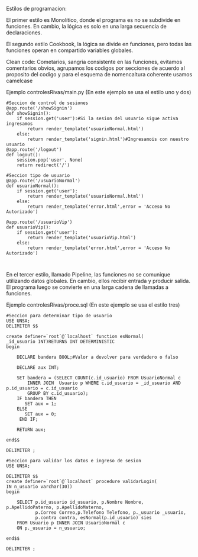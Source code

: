 Estilos de programacion:

El primer estilo es Monolítico, donde el programa es
no se subdivide en funciones. En cambio, la lógica es
solo en una larga secuencia de declaraciones.

El segundo estilo Cookbook, la lógica se divide
en funciones, pero todas las funciones operan en compartido
variables globales.

Clean code:
Cometarios, sangria consistente en las funciones, evitamos comentarios obvios, agrupamos los codigos por secciones de acuerdo al proposito del codigo y para el esquema de nomencaltura coherente usamos camelcase

Ejemplo controlesRivas/main.py (En este ejemplo se usa el estilo uno y dos)


```
#Seccion de control de sesiones
@app.route('/showSignin')
def showSignin():
    if session.get('user'):#Si la sesion del usuario sigue activa ingresamos
        return render_template('usuarioNormal.html')
    else:
        return render_template('signin.html')#Ingresamois con nuestro usuario
@app.route('/logout')
def logout():
    session.pop('user', None)
    return redirect('/')

#Seccion tipo de usuario
@app.route('/usuarioNormal')
def usuarioNormal():
    if session.get('user'):
        return render_template('usuarioNormal.html')
    else:
        return render_template('error.html',error = 'Acceso No Autorizado')

@app.route('/usuarioVip')
def usuarioVip():
    if session.get('user'):
        return render_template('usuarioVip.html')
    else:
        return render_template('error.html',error = 'Acceso No Autorizado')



```


En el tercer estilo, llamado Pipeline, las funciones
no se comunique utilizando datos globales. En cambio, ellos
recibir entrada y producir salida. El programa
luego se convierte en una larga cadena de llamadas a funciones.


Ejemplo controlesRivas/proce.sql (En este ejemplo se usa el estilo tres)
```
#Seccion para determinar tipo de usuario
USE UNSA;
DELIMITER $$

create definer=`root`@`localhost` function esNormal(
_id_usuario INT)RETURNS INT DETERMINISTIC
begin

    DECLARE bandera BOOL;#Valor a devolver para verdadero o falso
    
    DECLARE aux INT;
    
    SET bandera = (SELECT COUNT(c.id_usuario) FROM UsuarioNormal c 
        INNER JOIN  Usuario p WHERE c.id_usuario = _id_usuario AND p.id_usuario = c.id_usuario
        GROUP BY c.id_usuario);
    IF bandera THEN 
       SET aux = 1;
	ELSE
       SET aux = 0;
     END IF;
    
    RETURN aux;
    
end$$

DELIMITER ;

#Seccion para validar los datos e ingreso de sesion
USE UNSA;

DELIMITER $$
create definer=`root`@`localhost` procedure validarLogin(
IN n_usuario varchar(30))
begin

    SELECT p.id_usuario id_usuario, p.Nombre Nombre, p.ApellidoPaterno, p.ApellidoMaterno, 
           p.Correo Correo,p.Telefono Telefono, p._usuario _usuario,
           p.contra contra, esNormal(p.id_usuario) sies
	FROM Usuario p INNER JOIN UsuarioNormal c
    ON p._usuario = n_usuario;
    
end$$

DELIMITER ;

```
